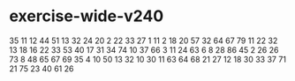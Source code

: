 # exercise-wide-v240
35
11
12
44
51
13
32
24
20
2
22
33
27
1
11
2
18
20
57
32
64
67
79
11
22
32
13
18
16
22
33
53
40
17
31
34
74
10
37
66
3
11
24
63
6
8
28
86
45
2
26
26
73
8
48
65
67
69
35
4
10
50
13
32
10
30
11
63
64
68
21
27
12
18
30
33
37
71
21
75
23
40
61
26
